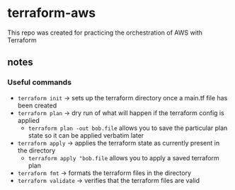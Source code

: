 # terraform-aws

This repo was created for practicing the orchestration of AWS with Terraform

## notes

### Useful commands
- `terraform init` -> sets up the terraform directory once a main.tf file has been created
- `terraform plan` -> dry run of what will happen if the terraform config is applied
  - `terraform plan -out bob.file` allows you to save the particular plan state so it can be applied verbatim later
- `terraform apply` -> applies the terraform state as currently present in the directory
  - `terraform apply "bob.file` allows you to apply a saved terraform plan
- `terraform fmt` -> formats the terraform files in the directory
- `terraform validate` -> verifies that the terraform files are valid
